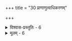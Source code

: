 +++
title = "30 प्राणाणुत्वाधिकरणम्"

+++

<details><summary>विश्वास-प्रस्तुतिः - 6</summary>

6. सर्वेष्वानन्त्यवादात् परिमितिनियमानुक्तितश्चेन्द्रियाणां  
व्याप्तिस्सिद्धेति चेन्न प्रयदखिलतनूत्क्रान्तिगत्यागतिभ्यः ।  
वृत्त्या दूरस्थधीस्स्याद्भजनविधिपरेऽनन्ततोक्तिस्स्वकार्यैः  
कन्दस्थानां च तत्तत्तनुषु विकृतिमद्द्रव्यभावात् पृथुत्वम् ॥
</details>

<details><summary>मूलम् - 6</summary>

6. सर्वेष्वानन्त्यवादात् परिमितिनियमानुक्तितश्चेन्द्रियाणां  
व्याप्तिस्सिद्धेति चेन्न प्रयदखिलतनूत्क्रान्तिगत्यागतिभ्यः ।  
वृत्त्या दूरस्थधीस्स्याद्भजनविधिपरेऽनन्ततोक्तिस्स्वकार्यैः  
कन्दस्थानां च तत्तत्तनुषु विकृतिमद्द्रव्यभावात् पृथुत्वम् ॥
</details>
